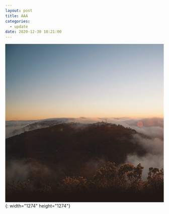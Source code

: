 ```yaml
---
layout: post
title: AAA
categories:
  - update
date: 2020-12-30 18:21:00
---
```


<img src="/images/bg.jpg" class="fit image">{: width="1274" height="1274"}
